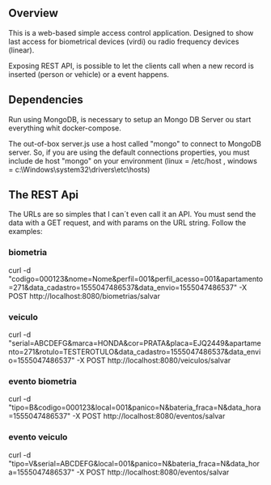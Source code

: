 ## Overview

This is a web-based simple access control application. Designed to show last access for biometrical devices (virdi) ou radio frequency devices (linear).

Exposing REST API, is possible to let the clients call when a new record is inserted (person or vehicle) or a event happens.

## Dependencies

Run using MongoDB, is necessary to setup an Mongo DB Server ou start everything whit docker-compose.

The out-of-box server.js use a host called "mongo" to connect to MongoDB server. So, if you are using the default connections properties, you must include de host "mongo" on your environment (linux = /etc/host , windows = c:\Windows\system32\drivers\etc\hosts)

## The REST Api

The URLs are so simples that I can´t even call it an API. You must send the data with a GET request, and with params on the URL string. Follow the examples:

### biometria

curl -d "codigo=000123&nome=Nome&perfil=001&perfil_acesso=001&apartamento=271&data_cadastro=1555047486537&data_envio=1555047486537" -X POST http://localhost:8080/biometrias/salvar

### veiculo

curl -d "serial=ABCDEFG&marca=HONDA&cor=PRATA&placa=EJQ2449&apartamento=271&rotulo=TESTEROTULO&data_cadastro=1555047486537&data_envio=1555047486537" -X POST http://localhost:8080/veiculos/salvar

### evento biometria
curl -d "tipo=B&codigo=000123&local=001&panico=N&bateria_fraca=N&data_hora=1555047486537" -X POST http://localhost:8080/eventos/salvar

### evento veiculo
curl -d "tipo=V&serial=ABCDEFG&local=001&panico=N&bateria_fraca=N&data_hora=1555047486537" -X POST http://localhost:8080/eventos/salvar
